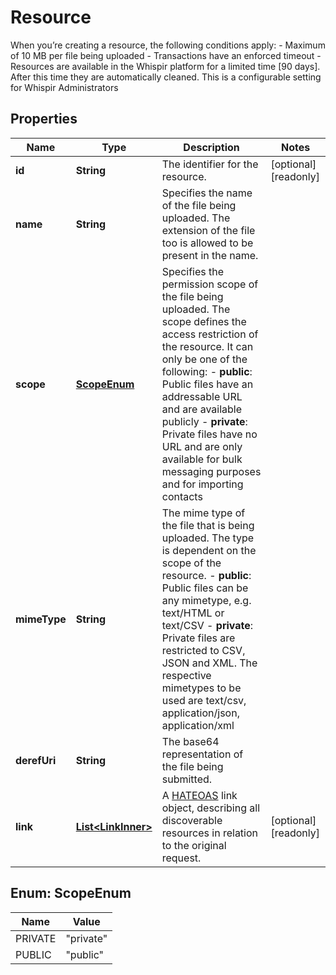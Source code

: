 

# Resource

When you’re creating a resource, the following conditions apply:  - Maximum of 10 MB per file being uploaded - Transactions have an enforced timeout - Resources are available in the Whispir platform for a limited time [90 days]. After this time they are automatically cleaned. This is a configurable setting for Whispir Administrators

## Properties

| Name | Type | Description | Notes |
|------------ | ------------- | ------------- | -------------|
|**id** | **String** | The identifier for the resource. |  [optional] [readonly] |
|**name** | **String** | Specifies the name of the file being uploaded. The extension of the file too is allowed to be present in the name. |  |
|**scope** | [**ScopeEnum**](#ScopeEnum) | Specifies the permission scope of the file being uploaded. The scope defines the access restriction of the resource. It can only be one of the following:  - **public**: Public files have an addressable URL and are available publicly - **private**: Private files have no URL and are only available for bulk messaging purposes and for importing contacts |  |
|**mimeType** | **String** | The mime type of the file that is being uploaded. The type is dependent on the scope of the resource.  - **public**: Public files can be any mimetype, e.g. text/HTML or text/CSV - **private**: Private files are restricted to CSV, JSON and XML. The respective mimetypes to be used are text/csv, application/json, application/xml |  |
|**derefUri** | **String** | The base64 representation of the file being submitted. |  |
|**link** | [**List&lt;LinkInner&gt;**](LinkInner.md) | A [HATEOAS](https://en.wikipedia.org/wiki/HATEOAS) link object, describing all discoverable resources in relation to the original request. |  [optional] [readonly] |



## Enum: ScopeEnum

| Name | Value |
|---- | -----|
| PRIVATE | &quot;private&quot; |
| PUBLIC | &quot;public&quot; |



